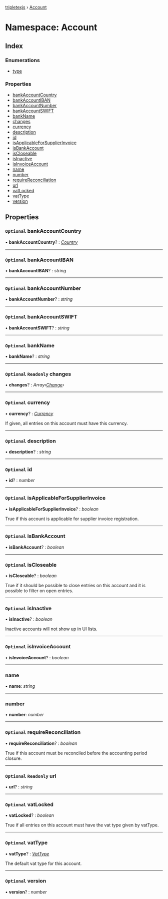 [tripletexjs](../README.md) › [Account](account.md)

# Namespace: Account

## Index

### Enumerations

* [type](../enums/account.type.md)

### Properties

* [bankAccountCountry](account.md#optional-bankaccountcountry)
* [bankAccountIBAN](account.md#optional-bankaccountiban)
* [bankAccountNumber](account.md#optional-bankaccountnumber)
* [bankAccountSWIFT](account.md#optional-bankaccountswift)
* [bankName](account.md#optional-bankname)
* [changes](account.md#optional-readonly-changes)
* [currency](account.md#optional-currency)
* [description](account.md#optional-description)
* [id](account.md#optional-id)
* [isApplicableForSupplierInvoice](account.md#optional-isapplicableforsupplierinvoice)
* [isBankAccount](account.md#optional-isbankaccount)
* [isCloseable](account.md#optional-iscloseable)
* [isInactive](account.md#optional-isinactive)
* [isInvoiceAccount](account.md#optional-isinvoiceaccount)
* [name](account.md#name)
* [number](account.md#number)
* [requireReconciliation](account.md#optional-requirereconciliation)
* [url](account.md#optional-readonly-url)
* [vatLocked](account.md#optional-vatlocked)
* [vatType](account.md#optional-vattype)
* [version](account.md#optional-version)

## Properties

### `Optional` bankAccountCountry

• **bankAccountCountry**? : *[Country](../interfaces/country.md)*

___

### `Optional` bankAccountIBAN

• **bankAccountIBAN**? : *string*

___

### `Optional` bankAccountNumber

• **bankAccountNumber**? : *string*

___

### `Optional` bankAccountSWIFT

• **bankAccountSWIFT**? : *string*

___

### `Optional` bankName

• **bankName**? : *string*

___

### `Optional` `Readonly` changes

• **changes**? : *Array‹[Change](change.md)›*

___

### `Optional` currency

• **currency**? : *[Currency](../interfaces/currency.md)*

If given, all entries on this account must have this currency.

___

### `Optional` description

• **description**? : *string*

___

### `Optional` id

• **id**? : *number*

___

### `Optional` isApplicableForSupplierInvoice

• **isApplicableForSupplierInvoice**? : *boolean*

True if this account is applicable for supplier invoice registration.

___

### `Optional` isBankAccount

• **isBankAccount**? : *boolean*

___

### `Optional` isCloseable

• **isCloseable**? : *boolean*

True if it should be possible to close entries on this account and it is possible to filter on open entries.

___

### `Optional` isInactive

• **isInactive**? : *boolean*

Inactive accounts will not show up in UI lists.

___

### `Optional` isInvoiceAccount

• **isInvoiceAccount**? : *boolean*

___

###  name

• **name**: *string*

___

###  number

• **number**: *number*

___

### `Optional` requireReconciliation

• **requireReconciliation**? : *boolean*

True if this account must be reconciled before the accounting period closure.

___

### `Optional` `Readonly` url

• **url**? : *string*

___

### `Optional` vatLocked

• **vatLocked**? : *boolean*

True if all entries on this account must have the vat type given by vatType.

___

### `Optional` vatType

• **vatType**? : *[VatType](../interfaces/vattype.md)*

The default vat type for this account.

___

### `Optional` version

• **version**? : *number*
